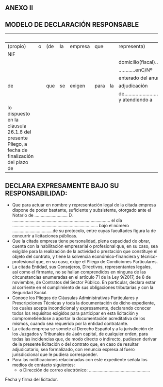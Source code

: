## ANEXO II

## MODELO DE DECLARACIÓN RESPONSABLE

|                                                                                              |   |     |    |         |      |    | D./Dña, con DNI númeroen nombre                                        |     |          |
|----------------------------------------------------------------------------------------------|---|-----|----|---------|------|----|------------------------------------------------------------------------|-----|----------|
| (propio)                                                                                     | o | (de | la | empresa | que  |    | representa)                                                            |     | con      |
| NIF                                                                                          |   |     |    |         |      |    |                                                                        |     | y        |
|                                                                                              |   |     |    |         |      |    | domicilio(fiscal)……………………………………………………………………………………                      |     |          |
|                                                                                              |   |     |    |         |      |    | …………enC/Nº                                                             |     |          |
|                                                                                              |   |     |    |         |      |    | enterado del anuncio publicado en el perfil del contratante del día de |     |          |
| de                                                                                           |   | que | se | exigen  | para | la | adjudicación                                                           | del | contrato |
|                                                                                              |   |     |    |         |      |    | de………………………………………………………………………………………………………………………. y atendiendo a        |     |          |
| lo dispuesto en la cláusula 26.1.6 del presente Pliego, a fecha de finalización del plazo de |   |     |    |         |      |    |                                                                        |     |          |

## DECLARA EXPRESAMENTE BAJO SU RESPONSABILIDAD:

- Que para actuar en nombre y representación legal de la citada empresa dispone de poder bastante, suficiente y subsistente, otorgado ante el Notario de ……………………… D. ……………………………….……………………………………. el día ……………………………………………………………. bajo el número ……………………………de su protocolo, entre cuyas facultades figura la de concurrir a licitaciones públicas.
- Que la citada empresa tiene personalidad, plena capacidad de obrar, cuenta con la habilitación empresarial o profesional que, en su caso, sea exigible para la realización de la actividad o prestación que constituye el objeto del contrato, y tiene la solvencia económico-financiera y técnico-profesional que, en su caso, exige el Pliego de Condiciones Particulares.
- La citada Entidad, sus Consejeros, Directivos, representantes legales, así como el firmante, no se hallan comprendidos en ninguna de las circunstancias enumeradas en el artículo 71 de la Ley 9/2017, de 8 de noviembre, de Contratos del Sector Público. En particular, declara estar al corriente en el cumplimiento de sus obligaciones tributarias y con la Seguridad Social.
- Conoce los Pliegos de Cláusulas Administrativas Particulares y Prescripciones Técnicas y toda la documentación de dicho expediente, los cuales acepta incondicional y expresamente, declarando conocer todos los requisitos exigidos para participar en esta licitación y comprometiéndose a aportar la documentación acreditativa de los mismos, cuando sea requerido por la entidad contratante.
- La citada empresa se somete al Derecho Español y a la jurisdicción de los Juzgados y Tribunales de Jaén capital, de cualquier orden, para todas las incidencias que, de modo directo o indirecto, pudiesen derivar de la presente licitación o del contrato que, en caso de resultar adjudicatario, sea formalizado, con renuncia expresa al fuero jurisdiccional que le pudiera corresponder.
- Para las notificaciones relacionadas con este expediente señala los medios de contacto siguientes:
	- o Dirección de correo electrónico: …………………………………………..

Fecha y firma del licitador.